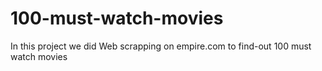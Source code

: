 # 100-must-watch-movies
In this project we did Web scrapping on empire.com to find-out 100 must watch movies
